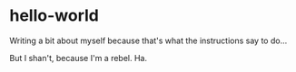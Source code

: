# hello-world

Writing a bit about myself because that's what the instructions say to do...

But I shan't, because I'm a rebel. Ha.
